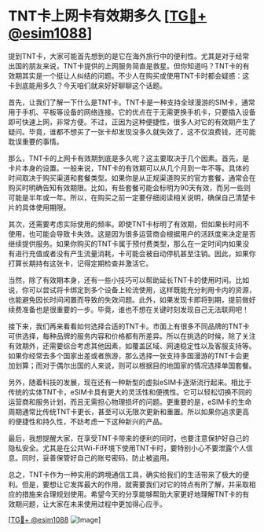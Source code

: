 # TNT卡上网卡有效期多久 [[TG💪+ @esim1088](https://t.me/s/esim1088)]

提到TNT卡，大家可能首先想到的是它在海外旅行中的便利性。尤其是对于经常出国的朋友来说，TNT卡提供的上网服务简直是救星。但你知道吗？TNT卡的有效期其实是一个挺让人纠结的问题。不少人在购买或使用TNT卡时都会疑惑：这卡到底能用多久？今天咱们就来好好聊聊这个话题。

首先，让我们了解一下什么是TNT卡。TNT卡是一种支持全球漫游的SIM卡，通常用于手机、平板等设备的网络连接。它的优点在于无需更换手机卡，只要插入设备即可快速上网，非常方便。不过，正因为这种便捷性，很多人对它的有效期产生了疑问。毕竟，谁都不想买了一张卡却发现没多久就失效了，这不仅浪费钱，还可能耽误重要的事情。

那么，TNT卡的上网卡有效期到底是多久呢？这主要取决于几个因素。首先，是卡片本身的设置。一般来说，TNT卡的有效期可以从几个月到一年不等。具体的时间取决于购买渠道和套餐类型。如果你是从正规渠道购买的官方套餐，通常会在购买时明确告知有效期限。比如，有些套餐可能会标明为90天有效，而另一些则可能是半年或一年。所以，在购买之前一定要仔细阅读相关说明，确保自己清楚卡片的具体使用期限。

其次，还需要考虑实际使用的频率。即使TNT卡标明了有效期，但如果长时间不使用，也可能会导致卡失效。这是因为很多运营商会根据用户的活跃度来决定是否继续提供服务。如果你购买的TNT卡属于预付费类型，那么在一定时间内如果没有进行充值或者没有产生流量消耗，卡可能会被自动停机甚至注销。因此，如果你打算长期持有这张卡，记得定期检查并激活它。

当然，除了有效期本身，还有一些小技巧可以帮助延长TNT卡的使用时间。比如说，你可以尝试将卡绑定到多个设备上轮流使用，这样既能充分利用卡内的资源，也能避免因长时间闲置而导致的失效问题。此外，如果发现卡即将到期，提前做好续费准备也是很重要的一步。毕竟，谁也不想在关键时刻发现自己无法联网吧！

接下来，我们再来看看如何选择合适的TNT卡。市面上有很多不同品牌的TNT卡可供选择，每种品牌的服务内容和价格都有所差异。所以在挑选的时候，除了关注有效期外，还需要综合考虑其他因素，如覆盖区域、网速稳定性以及客服支持等。如果你经常去多个国家出差或者旅游，那么选择一张支持多国漫游的TNT卡会更加划算；而对于偶尔出国的人来说，则可以根据目的地国家的情况选择单国套餐。

另外，随着科技的发展，现在还有一种新型的虚拟eSIM卡逐渐流行起来。相比于传统的实体TNT卡，eSIM卡具有更大的灵活性和便携性。它可以轻松切换不同的运营商和服务计划，而且无需担心物理损坏的问题。更重要的是，eSIM卡的生命周期通常比传统TNT卡更长，甚至可以无限次更新和重置。所以如果你追求更高的便捷性和持久性，不妨考虑一下这种新兴的产品。

最后，我想提醒大家，在享受TNT卡带来的便利的同时，也要注意保护好自己的隐私安全。尤其是在公共Wi-Fi环境下使用TNT卡时，要特别小心不要泄露个人信息。同时，妥善保管好自己的账号密码，防止被盗用。

总之，TNT卡作为一种实用的跨境通信工具，确实给我们的生活带来了极大的便利。但是，要想让它发挥最大的作用，就需要我们对它的特点有所了解，并采取相应的措施来合理规划使用。希望今天的分享能够帮助大家更好地理解TNT卡的有效期问题，让大家在未来使用过程中更加得心应手。

[[TG💪+ @esim1088](https://t.me/s/esim1088) ![Image](https://i.postimg.cc/4NQfJmqS/Snipaste-2025-05-13-00-14-12.png)]